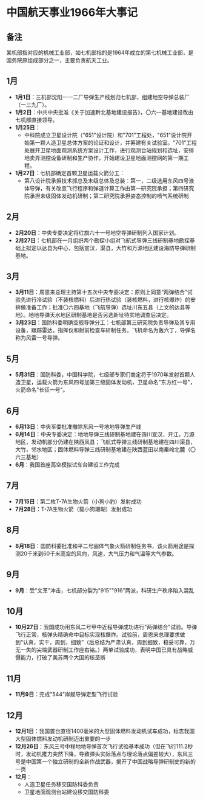 # 中国航天事业1966年大事记

## 备注

某机部指对应的机械工业部，如七机部指的是1964年成立的第七机械工业部，是国务院原组成部分之一，主要负责航天工业。

## 1月

- **1月1日**：三机部沈阳一一二厂导弹生产线划归七机部，组建地空导弹总装厂（一三九厂）。
- **1月2日**：中共中央批准《关于加速黔北基地建设报告》，〇六一基地建设改由七机部直接领导。
- **1月25日**：
  - 中科院成立卫星设计院（"651"设计院）和"701"工程处，"651"设计院开始第一颗人造卫星总体方案的论证和设计，并筹建有关试验室。"701"工程处展开卫星地面观测系统方案设计工作，进行观测台站规划和选址，安排地卖弄测控设备研制和生产协作，开始建设卫星地面测控网的第一期工程。
- **1月27日**：七机部确定首颗卫星运载火箭分工：
  - 第八设计院承担技术抓总及末级总体及总装：第一，二级选用东风四号液体导弹，有关改变飞行程序和弹道计算工作由第一研究院承担；第四研究院承担末级固体发动机研制；第二研究院承担姿态控制的喷气系统研制

## 2月

- **2月20日**：中央专委决定将红旗六十一号地空导弹研制列入国家计划。
- **2月27日**：七机部在一月组织两个勘探小组对飞航式导弹三线研制基地勘探基础上拟定以达县为中心，包括宣汉，渠县，大竹和万源地区建设海防导弹研制基地。

## 3月

- **3月11日**：周恩来总理主持第十五次中央专委决定：原则上同意“两弹结合”试验先进行冷试验（不装核燃料）后进行热试验（装核燃料，进行核爆炸）的安排做准备工作；批准〇六四基地（飞航导弹）选址川东五县（上文的达县等地）。地地导弹天水地区研制基地是否另选新址待实地调查后决定。
- **3月23日**：国防科委明确空舰导弹分工：七机部第三研究院负责导弹及其专用设备，跟踪雷达，指挥仪和射前检查车研制任务。飞机命名为轰六丁，导弹名称为风雷一号导弹。

## 5月

- **5月31日**：国防科委，中国科学院，七级部专家们商定将于1970年发射首颗人造卫星，运载火箭为东风四号加第三级固体发动机，卫星命名"东方红一号"，火箭命名"长征一号"。

## 6月

- **6月13日**：中央军委批准撤除东风一号地地导弹生产线
- **6月14日**：中央专委决定：地地导弹三线研制基地建在四川宣汉，开江，万源地区，发动机部分仍建在陕西凤县；飞航式导弹三线研制基地建在四川渠县，大竹，邻水地区；固体燃料导弹三线研制基地建在陕西蓝田以南秦岭北麓（〇六三基地）
- **6月**：我国首座高空模拟试车台建设工作完成

## 7月

- **7月15日**：第二枚T-7A生物火箭（小狗小豹）发射成功
- **7月28日**：T-7A生物火箭（载小狗珊瑚）发射成功

## 8月

- **8月18日**：国防科委批准和平二号固体气象火箭研制任务书，该火箭用途是探测20千米到60千米高空的风向，风速，大气压力和气温等大气参数。

## 9月

- **9月**：受"文革"冲击，七机部分裂为"915""916"两派，科研生产秩序陷入混乱

## 10月

- **10月27日**：我国成功用东风二号甲中近程导弹成功进行"两弹结合"试验。导弹飞行正常，核弹头精确命中目标实现核爆炸。试验前，周恩来总理要求做到“认真，实干，周到，细致”（后总结为严肃认真，周到细致，稳妥可靠，万无一失的尖端武器研制工作座右铭。）两单试验成功，表明中国已具有战略威慑能力，打破了美苏两个大国的核垄断

## 11月

- **11月9日**：完成"544"岸舰导弹定型飞行试验

## 12月

- **12月1日**：我国首台直径1400毫米的大型固体燃料发动机试车成功，标志我国大型固体燃料发动机研制迈出重要的一步
- **12月26日**：东风三号中程地地导弹首次飞行试验基本成功（但在飞行111.2秒时，发动机推力突然下降，导致弹头实际落点与理论落点偏差较大），东风三号是中国第一个独立研制的全新作战武器，揭开了中国战略导弹研制史的新的一页
- **12月**：
  - 人造卫星任务移交国防科委负责
  - 卫星地面观测台站建设移交国防科委
  